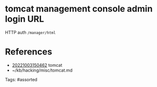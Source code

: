 # tomcat management console admin login URL
HTTP auth
`/manager/html`

# References
- [20221003150462](/zet/20221003150462/README.md) tomcat
- ~/kb/hacking/misc/tomcat.md

Tags:
    #assorted

